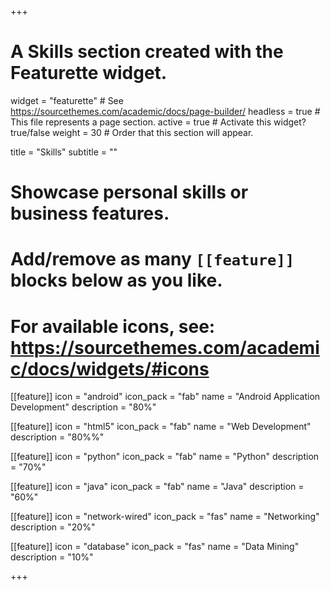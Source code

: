 +++
# A Skills section created with the Featurette widget.
widget = "featurette"  # See https://sourcethemes.com/academic/docs/page-builder/
headless = true  # This file represents a page section.
active = true  # Activate this widget? true/false
weight = 30  # Order that this section will appear.

title = "Skills"
subtitle = ""

# Showcase personal skills or business features.
# 
# Add/remove as many `[[feature]]` blocks below as you like.
# 
# For available icons, see: https://sourcethemes.com/academic/docs/widgets/#icons

[[feature]]
  icon = "android"
  icon_pack = "fab"
  name = "Android Application Development"
  description = "80%"
  
  
[[feature]]
  icon = "html5"
  icon_pack = "fab"
  name = "Web Development"
  description = "80%%"  
  
[[feature]]
  icon = "python"
  icon_pack = "fab"
  name = "Python"
  description = "70%"
  
  
[[feature]]
  icon = "java"
  icon_pack = "fab"
  name = "Java"
  description = "60%"
  
  
[[feature]]
  icon = "network-wired"
  icon_pack = "fas"
  name = "Networking"
  description = "20%"
  
[[feature]]
  icon = "database"
  icon_pack = "fas"
  name = "Data Mining"
  description = "10%"

+++
